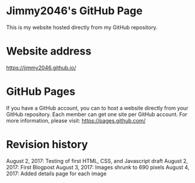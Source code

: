 # Jimmy2046's GitHub Page
This is my website hosted directly from my GitHub repository.

# Website address
https://jimmy2046.github.io/

# GitHub Pages
If you have a GitHub account, you can to host a website directly from your GitHub repository. Each member can get one site per GitHub account. For more information, please visit: https://pages.github.com/

# Revision history
August 2, 2017: Testing of first HTML, CSS, and Javascript draft
August 2, 2017: First Blogpost
August 3, 2017: Images shrunk to 690 pixels
August 4, 2017: Added details page for each image
